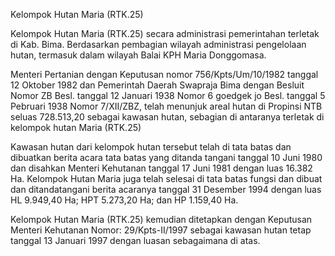 Kelompok Hutan Maria (RTK.25)

Kelompok Hutan Maria (RTK.25) secara administrasi pemerintahan terletak di Kab. Bima. Berdasarkan pembagian wilayah administrasi pengelolaan hutan, termasuk dalam wilayah Balai KPH Maria Donggomasa.

Menteri Pertanian dengan Keputusan nomor 756/Kpts/Um/10/1982 tanggal 12 Oktober 1982 dan Pemerintah Daerah Swapraja Bima dengan Besluit Nomor ZB Besl. tanggal 12 Januari 1938 Nomor 6 goedgek jo Besl. tanggal 5 Pebruari 1938 Nomor 7/XII/ZBZ, telah menunjuk areal hutan di Propinsi NTB seluas 728.513,20 sebagai kawasan hutan, sebagian di antaranya terletak di kelompok hutan Maria (RTK.25)

Kawasan hutan dari kelompok hutan tersebut telah di tata batas dan dibuatkan berita acara tata batas yang ditanda tangani tanggal 10 Juni 1980 dan disahkan Menteri Kehutanan tanggal 17 Juni 1981 dengan luas 16.382 Ha. Kelompok Hutan Maria juga telah selesai di tata batas fungsi dan dibuat dan ditandatangani berita acaranya tanggal 31 Desember 1994 dengan luas HL 9.949,40 Ha; HPT 5.273,20 Ha; dan HP 1.159,40 Ha.

Kelompok Hutan Maria (RTK.25) kemudian ditetapkan dengan Keputusan Menteri Kehutanan Nomor: 29/Kpts-II/1997 sebagai kawasan hutan tetap tanggal 13 Januari 1997 dengan luasan sebagaimana di atas.